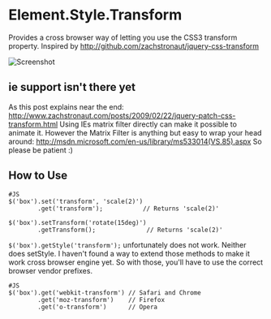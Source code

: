 Element.Style.Transform
=======================

Provides a cross browser way of letting you use the CSS3 transform property. 
Inspired by http://github.com/zachstronaut/jquery-css-transform

![Screenshot](http://s3.amazonaws.com/ember/LBO52pd4G2TEC7xnC1vWWigoE0PozCjG_o.png)


ie support isn't there yet
--------------------------

As this post explains near the end: http://www.zachstronaut.com/posts/2009/02/22/jquery-patch-css-transform.html
Using IEs matrix filter directly can make it possible to animate it.
However the Matrix Filter is anything but easy to wrap your head around: http://msdn.microsoft.com/en-us/library/ms533014(VS.85).aspx
So please be patient :)


How to Use
----------

	#JS
	$('box').set('transform', 'scale(2)')
	        .get('transform');           // Returns 'scale(2)'
			
	$('box').setTransform('rotate(15deg)')
	        .getTransform();              // Returns 'scale(2)'
			
`$('box').getStyle('transform');` unfortunately does not work. Neither does setStyle.
I haven't found a way to extend those methods to make it work cross browser engine yet.
So with those, you'll have to use the correct browser vendor prefixes.

	#JS
	$('box').get('webkit-transform') // Safari and Chrome
	        .get('moz-transform')    // Firefox
	        .get('o-transform')      // Opera